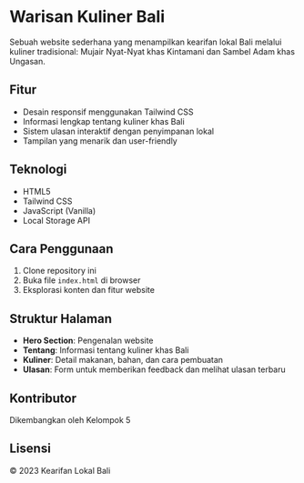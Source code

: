 # Warisan Kuliner Bali

Sebuah website sederhana yang menampilkan kearifan lokal Bali melalui kuliner tradisional: Mujair Nyat-Nyat khas Kintamani dan Sambel Adam khas Ungasan.

## Fitur

- Desain responsif menggunakan Tailwind CSS
- Informasi lengkap tentang kuliner khas Bali
- Sistem ulasan interaktif dengan penyimpanan lokal
- Tampilan yang menarik dan user-friendly

## Teknologi

- HTML5
- Tailwind CSS
- JavaScript (Vanilla)
- Local Storage API

## Cara Penggunaan

1. Clone repository ini
2. Buka file `index.html` di browser
3. Eksplorasi konten dan fitur website

## Struktur Halaman

- **Hero Section**: Pengenalan website
- **Tentang**: Informasi tentang kuliner khas Bali
- **Kuliner**: Detail makanan, bahan, dan cara pembuatan
- **Ulasan**: Form untuk memberikan feedback dan melihat ulasan terbaru

## Kontributor

Dikembangkan oleh Kelompok 5

## Lisensi

© 2023 Kearifan Lokal Bali